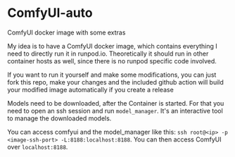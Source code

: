 # ComfyUI-auto

ComfyUI docker image with some extras

My idea is to have a ComfyUI docker image, which contains everything I need to directly run it in runpod.io.
Theoretically it should run in other container hosts as well, since there is no runpod specific code involved.

If you want to run it yourself and make some modifications, you can just fork this repo,
make your changes and the included github action will build your modified image automatically if you create a release

Models need to be downloaded, after the Container is started. For that you need to open an ssh session and run `model_manager`.
It's an interactive tool to manage the downloaded models.

You can access comfyui and the model_manager like this: `ssh root@<ip> -p <image-ssh-port> -L:8188:localhost:8188`. You can then access ComfyUI over `localhost:8188`.

